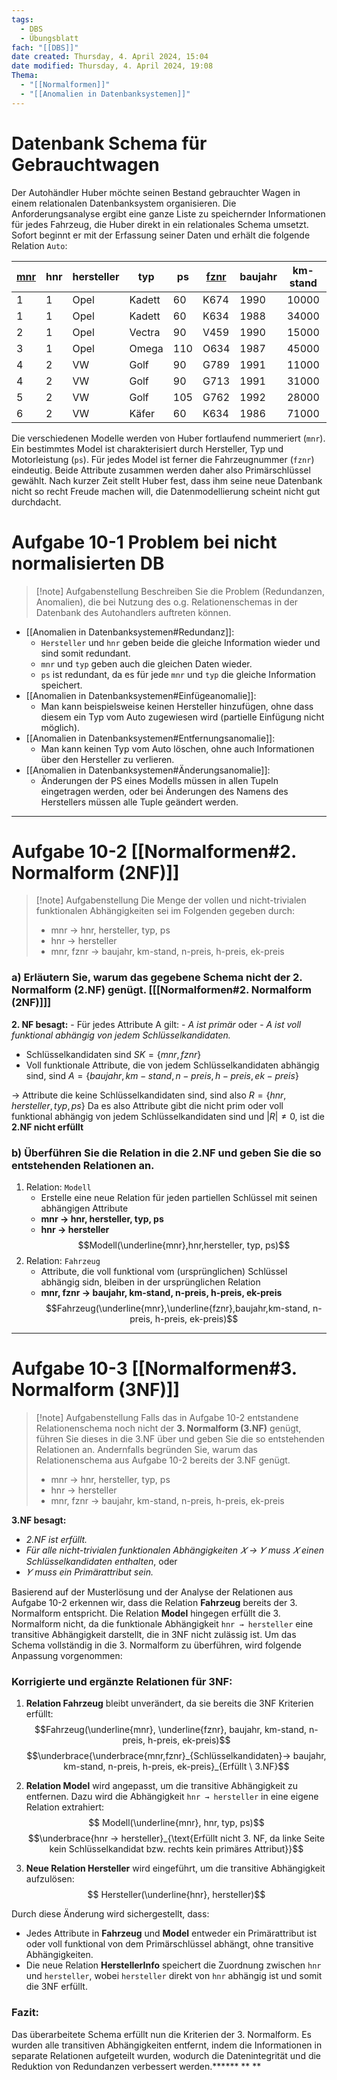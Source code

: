 ```yaml
---
tags:
  - DBS
  - Übungsblatt
fach: "[[DBS]]"
date created: Thursday, 4. April 2024, 15:04
date modified: Thursday, 4. April 2024, 19:08
Thema:
  - "[[Normalformen]]"
  - "[[Anomalien in Datenbanksystemen]]"
---
```


# Datenbank Schema für Gebrauchtwagen

Der Autohändler Huber möchte seinen Bestand gebrauchter Wagen in einem relationalen Datenbanksystem organisieren. Die Anforderungsanalyse ergibt eine ganze Liste zu speichernder Informationen für jedes Fahrzeug, die Huber direkt in ein relationales Schema umsetzt. Sofort beginnt er mit der Erfassung seiner Daten und erhält die folgende Relation `Auto`:

| <u>mnr</u> | hnr | hersteller | typ    | ps  | <u>fznr</u> | baujahr | km-stand | n-preis | h-preis | ek-preis |
| ---------- | --- | ---------- | ------ | --- | ---- | ------- | -------- | ------- | ------- | -------- |
| 1          | 1   | Opel       | Kadett | 60  | K674 | 1990    | 10000    | 18000   | 13000   | 12000    |
| 1          | 1   | Opel       | Kadett | 60  | K634 | 1988    | 34000    | 18000   | 12000   | 9000     |
| 2          | 1   | Opel       | Vectra | 90  | V459 | 1990    | 15000    | 25000   | 18000   | 17000    |
| 3          | 1   | Opel       | Omega  | 110 | O634 | 1987    | 45000    | 30000   | 22000   | 15000    |
| 4          | 2   | VW         | Golf   | 90  | G789 | 1991    | 11000    | 25000   | 21000   | 16000    |
| 4          | 2   | VW         | Golf   | 90  | G713 | 1991    | 31000    | 25000   | 16000   | 13000    |
| 5          | 2   | VW         | Golf   | 105 | G762 | 1992    | 28000    | 28000   | 19000   | 17000    |
| 6          | 2   | VW         | Käfer  | 60  | K634 | 1986    | 71000    | 19000   | 10000   | 8000     |

Die verschiedenen Modelle werden von Huber fortlaufend nummeriert (`mnr`). Ein bestimmtes Model ist charakterisiert durch Hersteller, Typ und Motorleistung (`ps`). Für jedes Model ist ferner die Fahrzeugnummer (`fznr`) eindeutig. Beide Attribute zusammen werden daher also Primärschlüssel gewählt. Nach kurzer Zeit stellt Huber fest, dass ihm seine neue Datenbank nicht so recht Freude machen will, die Datenmodellierung scheint nicht gut durchdacht.


# Aufgabe 10-1 **Problem bei nicht normalisierten DB**

>[!note] Aufgabenstellung
>Beschreiben Sie die Problem (Redundanzen, Anomalien), die bei Nutzung des o.g. Relationenschemas in der Datenbank des Autohandlers auftreten können.

- [[Anomalien in Datenbanksystemen#Redundanz]]: 
    - `Hersteller` und `hnr` geben beide die gleiche Information wieder und sind somit redundant.
    - `mnr` und `typ` geben auch die gleichen Daten wieder.
    - `ps` ist redundant, da es für jede `mnr` und `typ` die gleiche Information speichert.
- [[Anomalien in Datenbanksystemen#Einfügeanomalie]]: 
    - Man kann beispielsweise keinen Hersteller hinzufügen, ohne dass diesem ein Typ vom Auto zugewiesen wird (partielle Einfügung nicht möglich).
- [[Anomalien in Datenbanksystemen#Entfernungsanomalie]]: 
    - Man kann keinen Typ vom Auto löschen, ohne auch Informationen über den Hersteller zu verlieren.
- [[Anomalien in Datenbanksystemen#Änderungsanomalie]]: 
    - Änderungen der PS eines Modells müssen in allen Tupeln eingetragen werden, oder bei Änderungen des Namens des Herstellers müssen alle Tuple geändert werden.

---
# Aufgabe 10-2 [[Normalformen#2. Normalform (2NF)]]

>[!note] Aufgabenstellung
> Die Menge der vollen und nicht-trivialen funktionalen Abhängigkeiten sei im Folgenden gegeben durch:
> - mnr → hnr, hersteller, typ, ps
> - hnr → hersteller
> - mnr, fznr → baujahr, km-stand, n-preis, h-preis, ek-preis

### a) Erläutern Sie, warum das gegebene Schema nicht der 2. Normalform (2.NF) genügt. \[[[Normalformen#2. Normalform (2NF)]]]

**2. NF besagt:**
	- Für jedes Attribute A gilt:
		- *A ist primär* oder
		- *A ist voll funktional abhängig von jedem Schlüsselkandidaten.*

- Schlüsselkandidaten sind $SK = \{mnr,fznr\}$
- Voll funktionale Attribute, die von jedem Schlüsselkandidaten abhängig sind, sind $A=\{baujahr, km-stand, n-preis, h-preis, ek-preis\}$

→ Attribute die keine Schlüsselkandidaten sind, sind also $R=\{hnr,hersteller,typ,ps\}$
	  Da es also Attribute gibt die nicht prim oder voll funktional abhängig von jedem Schlüsselkandidaten sind und $|R| \neq 0$, ist die **2.NF nicht erfüllt**

### b) Überführen Sie die Relation in die 2.NF und geben Sie die so entstehenden Relationen an.

1. Relation: `Modell` 
	- Erstelle eine neue Relation für jeden partiellen Schlüssel mit seinen abhängigen Attribute
	- **mnr → hnr, hersteller, typ, ps**
	- **hnr → hersteller**
$$Modell(\underline{mnr},hnr,hersteller, typ, ps)$$
2. Relation: `Fahrzeug`
	- Attribute, die voll funktional vom (ursprünglichen) Schlüssel abhängig sidn, bleiben in der ursprünglichen Relation
	- **mnr, fznr → baujahr, km-stand, n-preis, h-preis, ek-preis**
$$Fahrzeug(\underline{mnr},\underline{fznr},baujahr,km-stand, n-preis, h-preis, ek-preis)$$

--- 

# Aufgabe 10-3 **[[Normalformen#3. Normalform (3NF)]]**

>[!note] Aufgabenstellung
>Falls das in Aufgabe 10-2 entstandene Relationenschema noch nicht der **3. Normalform (3.NF)** genügt, führen Sie dieses in die 3.NF über und geben Sie die so entstehenden Relationen an. Andernfalls begründen Sie, warum das Relationenschema aus Aufgabe 10-2 bereits der 3.NF genügt.
> - mnr → hnr, hersteller, typ, ps
> - hnr → hersteller
> - mnr, fznr → baujahr, km-stand, n-preis, h-preis, ek-preis

**3.NF besagt:**
- *2.NF ist erfüllt.*
- *Für alle nicht-trivialen funktionalen Abhängigkeiten 𝑋 → 𝑌 muss 𝑋 einen Schlüsselkandidaten enthalten*, oder
- *𝑌 muss ein Primärattribut sein.*

Basierend auf der Musterlösung und der Analyse der Relationen aus Aufgabe 10-2 erkennen wir, dass die Relation **Fahrzeug** bereits der 3. Normalform entspricht. Die Relation **Model** hingegen erfüllt die 3. Normalform nicht, da die funktionale Abhängigkeit `hnr → hersteller` eine transitive Abhängigkeit darstellt, die in 3NF nicht zulässig ist. Um das Schema vollständig in die 3. Normalform zu überführen, wird folgende Anpassung vorgenommen:

### Korrigierte und ergänzte Relationen für 3NF:

1. **Relation Fahrzeug** bleibt unverändert, da sie bereits die 3NF Kriterien erfüllt:$$Fahrzeug(\underline{mnr}, \underline{fznr}, baujahr, km-stand, n-preis, h-preis, ek-preis)$$
$$\underbrace{\underbrace{mnr,fznr}_{Schlüsselkandidaten}→ baujahr, km-stand, n-preis, h-preis, ek-preis}_{Erfüllt \ 3.NF}$$


2. **Relation Model** wird angepasst, um die transitive Abhängigkeit zu entfernen. Dazu wird die Abhängigkeit `hnr → hersteller` in eine eigene Relation extrahiert:
$$   Modell(\underline{mnr}, hnr, typ, ps)$$
$$\underbrace{hnr → hersteller}_{\text{Erfüllt nicht 3. NF, da linke Seite kein Schlüsselkandidat bzw. rechts kein primäres Attribut}}$$

3. **Neue Relation Hersteller** wird eingeführt, um die transitive Abhängigkeit aufzulösen:
$$   Hersteller(\underline{hnr}, hersteller)$$

Durch diese Änderung wird sichergestellt, dass:
- Jedes Attribute in **Fahrzeug** und **Model** entweder ein Primärattribut ist oder voll funktional von dem Primärschlüssel abhängt, ohne transitive Abhängigkeiten.
- Die neue Relation **HerstellerInfo** speichert die Zuordnung zwischen `hnr` und `hersteller`, wobei `hersteller` direkt von `hnr` abhängig ist und somit die 3NF erfüllt.

### Fazit:
Das überarbeitete Schema erfüllt nun die Kriterien der 3. Normalform. Es wurden alle transitiven Abhängigkeiten entfernt, indem die Informationen in separate Relationen aufgeteilt wurden, wodurch die Datenintegrität und die Reduktion von Redundanzen verbessert werden.******
**
**